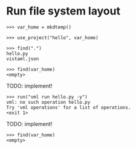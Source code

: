# Run file system layout

    >>> var_home = mkdtemp()

    >>> use_project("hello", var_home)

    >>> find(".")
    hello.py
    vistaml.json

    >>> find(var_home)
    <empty>

TODO: implement!

    >>> run("vml run hello.py -y")
    vml: no such operation hello.py
    Try 'vml operations' for a list of operations.
    <exit 1>

TODO: implement!

    >>> find(var_home)
    <empty>
